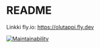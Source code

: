 # README

Linkki fly.io: https://olutappi.fly.dev

[![Maintainability](https://api.codeclimate.com/v1/badges/c43ebe0b05a420dfd39e/maintainability)](https://codeclimate.com/github/muukkto/Ratebeer-sovellus/maintainability)
